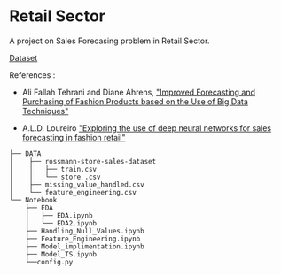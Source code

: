 # Retail Sector
 A project on Sales Forecasing problem in Retail Sector.
 
[Dataset](https://www.kaggle.com/c/rossmann-store-sales)

References : 

* Ali Fallah Tehrani and Diane Ahrens, ["Improved Forecasting and Purchasing of Fashion Products based on the Use of Big Data Techniques"](https://www.researchgate.net/publication/271130839_Improved_Forecasting_and_Purchasing_of_Fashion_Products_based_on_the_Use_of_Big_Data_Techniques)

* A.L.D. Loureiro ["Exploring the use of deep neural networks for sales forecasting in fashion retail"](https://www.sciencedirect.com/science/article/abs/pii/S0167923618301398)
 
```
├── DATA
│    ├── rossmann-store-sales-dataset
│    │   ├── train.csv
│    │   └── store .csv
│    ├── missing_value_handled.csv
│    └── feature_engineering.csv
└── Notebook
    ├── EDA
    │   ├── EDA.ipynb
    │   └── EDA2.ipynb
    ├── Handling_Null_Values.ipynb
    ├── Feature_Engineering.ipynb
    ├── Model_implimentation.ipynb
    ├── Model_TS.ipynb
    └──config.py
```
